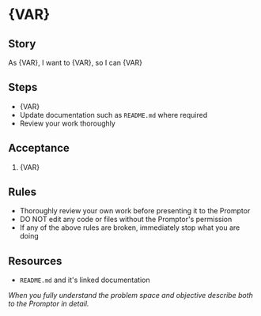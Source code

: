 <!-- Review the instructions in `/prompts/{VAR}.md` and think deeply about them. Let me know when you are ready to begin. -->
# {VAR}

## Story
As {VAR}, 
I want to {VAR}, 
so I can {VAR}


## Steps
* {VAR}
* Update documentation such as `README.md` where required
* Review your work thoroughly


## Acceptance
1. {VAR}


## Rules
- Thoroughly review your own work before presenting it to the Promptor
- DO NOT edit any code or files without the Promptor's permission
- If any of the above rules are broken, immediately stop what you are doing


## Resources
- `README.md` and it's linked documentation

*When you fully understand the problem space and objective describe both to the Promptor in detail.*